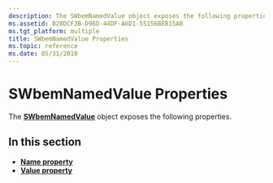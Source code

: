 ```yaml
---
description: The SWbemNamedValue object exposes the following properties.
ms.assetid: B28DCF3B-D96D-44DF-A6D1-55156BEB15AB
ms.tgt_platform: multiple
title: SWbemNamedValue Properties
ms.topic: reference
ms.date: 05/31/2018
---
```


# SWbemNamedValue Properties

The [**SWbemNamedValue**](swbemnamedvalue.md) object exposes the following properties.

## In this section

-   [**Name property**](swbemnamedvalue-name.md)
-   [**Value property**](swbemnamedvalue-value.md)

 

 



